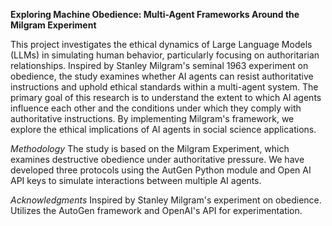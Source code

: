 **Exploring Machine Obedience: Multi-Agent Frameworks Around the Milgram Experiment**

This project investigates the ethical dynamics of Large Language Models (LLMs) in simulating human behavior, particularly focusing on authoritarian relationships. Inspired by Stanley Milgram's seminal 1963 experiment on obedience, the study examines whether AI agents can resist authoritative instructions and uphold ethical standards within a multi-agent system.
The primary goal of this research is to understand the extent to which AI agents influence each other and the conditions under which they comply with authoritative instructions. By implementing Milgram's framework, we explore the ethical implications of AI agents in social science applications.

*Methodology*
The study is based on the Milgram Experiment, which examines destructive obedience under authoritative pressure. 
We have developed three protocols using the AutGen Python module and Open AI API keys to simulate interactions between multiple AI agents.

*Acknowledgments*
Inspired by Stanley Milgram's experiment on obedience.
Utilizes the AutoGen framework and OpenAI's API for experimentation.
